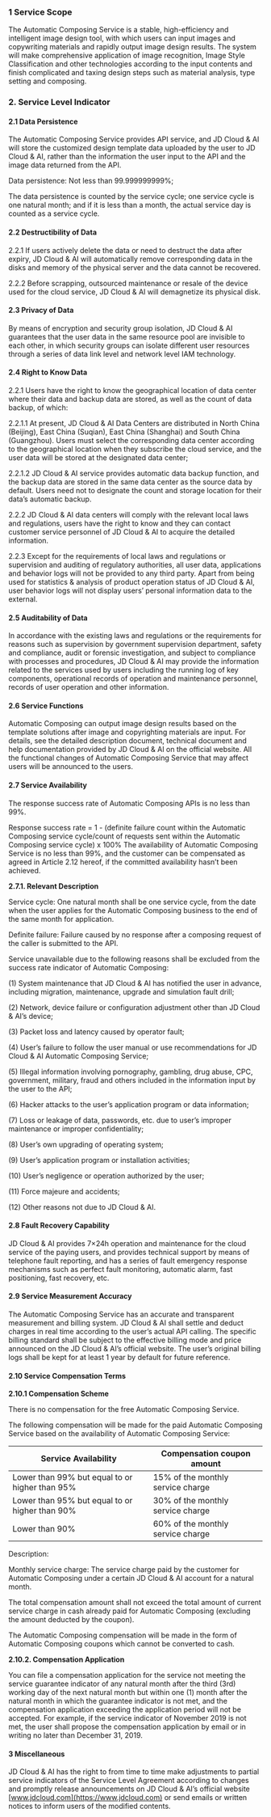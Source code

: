 ### 1 Service Scope

The Automatic Composing Service is a stable, high-efficiency and intelligent image design tool, with which users can input images and copywriting materials and rapidly output image design results. The system will make comprehensive application of image recognition, Image Style Classification and other technologies according to the input contents and finish complicated and taxing design steps such as material analysis, type setting and composing.

### 2. Service Level Indicator

#### 2.1 Data Persistence

The Automatic Composing Service provides API service, and JD Cloud & AI will store the customized design template data uploaded by the user to JD Cloud & AI, rather than the information the user input to the API and the image data returned from the API.

Data persistence: Not less than 99.999999999%;

The data persistence is counted by the service cycle; one service cycle is one natural month; and if it is less than a month, the actual service day is counted as a service cycle.

#### 2.2 Destructibility of Data

2.2.1 If users actively delete the data or need to destruct the data after expiry, JD Cloud & AI will automatically remove corresponding data in the disks and memory of the physical server and the data cannot be recovered.

2.2.2 Before scrapping, outsourced maintenance or resale of the device used for the cloud service, JD Cloud & AI will demagnetize its physical disk.

#### 2.3 Privacy of Data

By means of encryption and security group isolation, JD Cloud & AI guarantees that the user data in the same resource pool are invisible to each other, in which security groups can isolate different user resources through a series of data link level and network level IAM technology.

#### 2.4 Right to Know Data

2.2.1 Users have the right to know the geographical location of data center where their data and backup data are stored, as well as the count of data backup, of which:

2.2.1.1 At present, JD Cloud & AI Data Centers are distributed in North China (Beijing), East China (Suqian), East China (Shanghai) and South China (Guangzhou). Users must select the corresponding data center according to the geographical location when they subscribe the cloud service, and the user data will be stored at the designated data center;

2.2.1.2 JD Cloud & AI service provides automatic data backup function, and the backup data are stored in the same data center as the source data by default. Users need not to designate the count and storage location for their data’s automatic backup.

2.2.2 JD Cloud & AI data centers will comply with the relevant local laws and regulations, users have the right to know and they can contact customer service personnel of JD Cloud & AI to acquire the detailed information.

2.2.3 Except for the requirements of local laws and regulations or supervision and auditing of regulatory authorities, all user data, applications and behavior logs will not be provided to any third party. Apart from being used for statistics & analysis of product operation status of JD Cloud & AI, user behavior logs will not display users’ personal information data to the external.

#### 2.5 Auditability of Data

In accordance with the existing laws and regulations or the requirements for reasons such as supervision by government supervision department, safety and compliance, audit or forensic investigation, and subject to compliance with processes and procedures, JD Cloud & AI may provide the information related to the services used by users including the running log of key components, operational records of operation and maintenance personnel, records of user operation and other information.

#### 2.6 Service Functions

Automatic Composing can output image design results based on the template solutions after image and copyrighting materials are input. For details, see the detailed description document, technical document and help documentation provided by JD Cloud & AI on the official website. All the functional changes of Automatic Composing Service that may affect users will be announced to the users.

#### 2.7 Service Availability

The response success rate of Automatic Composing APIs is no less than 99%.

Response success rate = 1 - (definite failure count within the Automatic Composing service cycle/count of requests sent within the Automatic Composing service cycle) x 100%
The availability of Automatic Composing Service is no less than 99%, and the customer can be compensated as agreed in Article 2.12 hereof, if the committed availability hasn’t been achieved.

**2.7.1. Relevant Description**

Service cycle: One natural month shall be one service cycle, from the date when the user applies for the Automatic Composing business to the end of the same month for application.

Definite failure: Failure caused by no response after a composing request of the caller is submitted to the API.

Service unavailable due to the following reasons shall be excluded from the success rate indicator of Automatic Composing:

(1) System maintenance that JD Cloud & AI has notified the user in advance, including migration, maintenance, upgrade and simulation fault drill;

(2) Network, device failure or configuration adjustment other than JD Cloud & AI’s device;

(3) Packet loss and latency caused by operator fault;

(4) User’s failure to follow the user manual or use recommendations for JD Cloud & AI Automatic Composing Service;

(5) Illegal information involving pornography, gambling, drug abuse, CPC, government, military, fraud and others included in the information input by the user to the API;

(6) Hacker attacks to the user’s application program or data information;

(7) Loss or leakage of data, passwords, etc. due to user’s improper maintenance or improper confidentiality;

(8) User’s own upgrading of operating system;

(9) User’s application program or installation activities;

(10) User’s negligence or operation authorized by the user;

(11) Force majeure and accidents;

(12) Other reasons not due to JD Cloud & AI.

#### 2.8 Fault Recovery Capability

JD Cloud & AI provides 7×24h operation and maintenance for the cloud service of the paying users, and provides technical support by means of telephone fault reporting, and has a series of fault emergency response mechanisms such as perfect fault monitoring, automatic alarm, fast positioning, fast recovery, etc.

#### 2.9 Service Measurement Accuracy

The Automatic Composing Service has an accurate and transparent measurement and billing system. JD Cloud & AI shall settle and deduct charges in real time according to the user’s actual API calling. The specific billing standard shall be subject to the effective billing mode and price announced on the JD Cloud & AI’s official website. The user’s original billing logs shall be kept for at least 1 year by default for future reference.

#### 2.10 Service Compensation Terms

**2.10.1 Compensation Scheme**

There is no compensation for the free Automatic Composing Service.

The following compensation will be made for the paid Automatic Composing Service based on the availability of Automatic Composing Service:

| Service Availability                | Compensation coupon amount     |
| ------------------------- | ------------------ |
| Lower than 99% but equal to or higher than 95% | 15% of the monthly service charge |
| Lower than 95% but equal to or higher than 90% | 30% of the monthly service charge |
| Lower than 90%                  | 60% of the monthly service charge |

Description:

Monthly service charge: The service charge paid by the customer for Automatic Composing under a certain JD Cloud & AI account for a natural month.

The total compensation amount shall not exceed the total amount of current service charge in cash already paid for Automatic Composing (excluding the amount deducted by the coupon).

The Automatic Composing compensation will be made in the form of Automatic Composing coupons which cannot be converted to cash.

**2.10.2. Compensation Application**

You can file a compensation application for the service not meeting the service guarantee indicator of any natural month after the third (3rd) working day of the next natural month but within one (1) month after the natural month in which the guarantee indicator is not met, and the compensation application exceeding the application period will not be accepted. For example, if the service indicator of November 2019 is not met, the user shall propose the compensation application by email or in writing no later than December 31, 2019.

#### 3 Miscellaneous

JD Cloud & AI has the right to from time to time make adjustments to partial service indicators of the Service Level Agreement according to changes and promptly release announcements on JD Cloud & AI’s official website [www.jdcloud.com](https://www.jdcloud.com) or send emails or written notices to inform users of the modified contents.